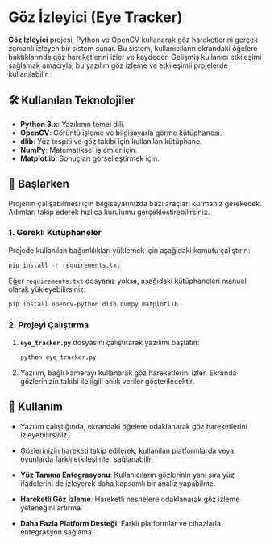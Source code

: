 # Göz İzleyici (Eye Tracker)

**Göz İzleyici** projesi, Python ve OpenCV kullanarak göz hareketlerini gerçek zamanlı izleyen bir sistem sunar. Bu sistem, kullanıcıların ekrandaki öğelere baktıklarında göz hareketlerini izler ve kaydeder. Gelişmiş kullanıcı etkileşimi sağlamak amacıyla, bu yazılım göz izleme ve etkileşimli projelerde kullanılabilir.

## 🛠 Kullanılan Teknolojiler

* **Python 3.x**: Yazılımın temel dili.
* **OpenCV**: Görüntü işleme ve bilgisayarla görme kütüphanesi.
* **dlib**: Yüz tespiti ve göz takibi için kullanılan kütüphane.
* **NumPy**: Matematiksel işlemler için.
* **Matplotlib**: Sonuçları görselleştirmek için.

## 🚀 Başlarken

Projenin çalışabilmesi için bilgisayarınızda bazı araçları kurmanız gerekecek. Adımları takip ederek hızlıca kurulumu gerçekleştirebilirsiniz.

### 1. Gerekli Kütüphaneler

Projede kullanılan bağımlılıkları yüklemek için aşağıdaki komutu çalıştırın:

```bash
pip install -r requirements.txt
```

Eğer `requirements.txt` dosyanız yoksa, aşağıdaki kütüphaneleri manuel olarak yükleyebilirsiniz:

```bash
pip install opencv-python dlib numpy matplotlib
```

### 2. Projeyi Çalıştırma

1. **`eye_tracker.py`** dosyasını çalıştırarak yazılımı başlatın:

   ```bash
   python eye_tracker.py
   ```

2. Yazılım, bağlı kamerayı kullanarak göz hareketlerini izler. Ekranda gözlerinizin takibi ile ilgili anlık veriler gösterilecektir.


## 🔧 Kullanım

* Yazılım çalıştığında, ekrandaki öğelere odaklanarak göz hareketlerini izleyebilirsiniz.
* Gözlerinizin hareketi takip edilerek, kullanılan platformlarda veya oyunlarda farklı etkileşimler sağlanabilir.


* **Yüz Tanıma Entegrasyonu**: Kullanıcıların gözlerinin yanı sıra yüz ifadelerini de izleyerek daha kapsamlı bir analiz yapabilme.
* **Hareketli Göz İzleme**: Hareketli nesnelere odaklanarak göz izleme yeteneğini artırma.
* **Daha Fazla Platform Desteği**: Farklı platformlar ve cihazlarla entegrasyon sağlama.


